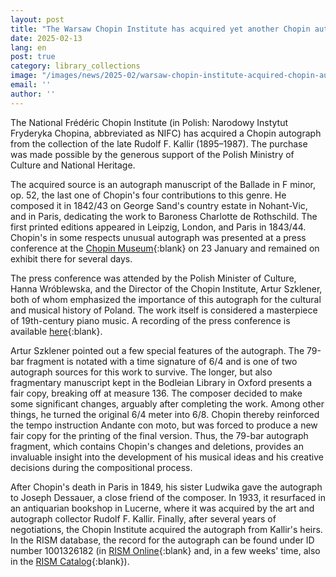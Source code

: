 ```yaml
---
layout: post
title: "The Warsaw Chopin Institute has acquired yet another Chopin autograph"
date: 2025-02-13
lang: en
post: true
category: library_collections
image: "/images/news/2025-02/warsaw-chopin-institute-acquired-chopin-autograph_website.jpg"
email: ''
author: ''
---
```


The National Frédéric Chopin Institute (in Polish: Narodowy Instytut Fryderyka Chopina, abbreviated as NIFC) has acquired a Chopin autograph from the collection of the late Rudolf F. Kallir (1895–1987). The purchase was made possible by the generous support of the Polish Ministry of Culture and National Heritage.

The acquired source is an autograph manuscript of the Ballade in F minor, op. 52, the last one of Chopin's four contributions to this genre. He composed it in 1842/43 on George Sand's country estate in Nohant-Vic, and in Paris, dedicating the work to Baroness Charlotte de Rothschild. The first printed editions appeared in Leipzig, London, and Paris in 1843/44. Chopin's in some respects unusual autograph was presented at a press conference at the [Chopin Museum](https://nifc.pl/en/home/aktualnosci/muzeum/1634/){:blank} on 23 January and remained on exhibit there for several days. 

The press conference was attended by the Polish Minister of Culture, Hanna Wróblewska, and the Director of the Chopin Institute, Artur Szklener, both of whom emphasized the importance of this autograph for the cultural and musical history of Poland. The work itself is considered a masterpiece of 19th-century piano music. A recording of the press conference is available [here](https://www.polskieradio.pl/395/7791/Artykul/3474762,warsaw%E2%80%99s-chopin-museum-acquires-the-composer%E2%80%99s-priceless-manuscript){:blank}. 

Artur Szklener pointed out a few special features of the autograph. The 79-bar fragment is notated with a time signature of 6/4 and is one of two autograph sources for this work to survive. The longer, but also fragmentary manuscript kept in the Bodleian Library in Oxford presents a fair copy, breaking off at measure 136. The composer decided to make some significant changes, arguably after completing the work. Among other things, he turned the original 6/4 meter into 6/8. Chopin thereby reinforced the tempo instruction Andante con moto, but was forced to produce a new fair copy for the printing of the final version. Thus, the 79-bar autograph fragment, which contains Chopin's changes and deletions, provides an invaluable insight into the development of his musical ideas and his creative decisions during the compositional process. 

After Chopin's death in Paris in 1849, his sister Ludwika gave the autograph to Joseph Dessauer, a close friend of the composer. In 1933, it resurfaced in an antiquarian bookshop in Lucerne, where it was acquired by the art and autograph collector Rudolf F. Kallir. Finally, after several years of negotiations, the Chopin Institute acquired the autograph from Kallir's heirs. In the RISM database, the record for the autograph can be found under ID number 1001326182 (in [RISM Online](https://rism.online/sources/1001326182){:blank} and, in a few weeks' time, also in the [RISM Catalog](https://opac.rism.info/id/rismid/rism1001326182){:blank}).
